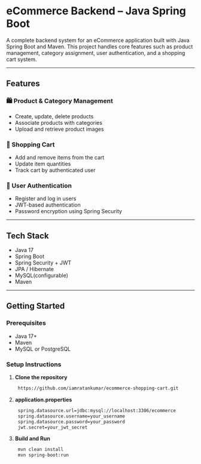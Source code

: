 # eCommerce Backend – Java Spring Boot

A complete backend system for an eCommerce application built with Java Spring Boot and Maven. This project handles core features such as product management, category assignment, user authentication, and a shopping cart system.

---

## Features

### 🛍️ Product & Category Management
- Create, update, delete products
- Associate products with categories
- Upload and retrieve product images

### 🛒 Shopping Cart
- Add and remove items from the cart
- Update item quantities
- Track cart by authenticated user

### 🔐 User Authentication
- Register and log in users
- JWT-based authentication
- Password encryption using Spring Security

---

## Tech Stack

- Java 17
- Spring Boot
- Spring Security + JWT
- JPA / Hibernate
- MySQL(configurable)
- Maven

---

## Getting Started

### Prerequisites
- Java 17+
- Maven
- MySQL or PostgreSQL

### Setup Instructions

1. **Clone the repository**
   ```bash
    https://github.com/iamratankumar/ecommerce-shopping-cart.git

2. **application.properties**
   ```bash
    spring.datasource.url=jdbc:mysql://localhost:3306/ecommerce
    spring.datasource.username=your_username
    spring.datasource.password=your_password
    jwt.secret=your_jwt_secret

3. **Build and Run**
   ```bash
    mvn clean install
    mvn spring-boot:run
